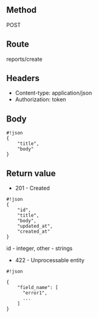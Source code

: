## Method ##

POST

## Route ##

reports/create

## Headers ##

* Content-type: application/json
* Authorization: token

## Body ##

```
#!json
{
    "title",
    "body"
}

```

## Return value ##

* 201 - Created

```
#!json
{
    "id",
    "title",
    "body",
    "updated_at",
    "created_at"
}

```   
id - integer, other - strings

* 422 - Unprocessable entity
```
#!json

{
    "field_name": [
      "error1",
      ...
    ]
}
```
